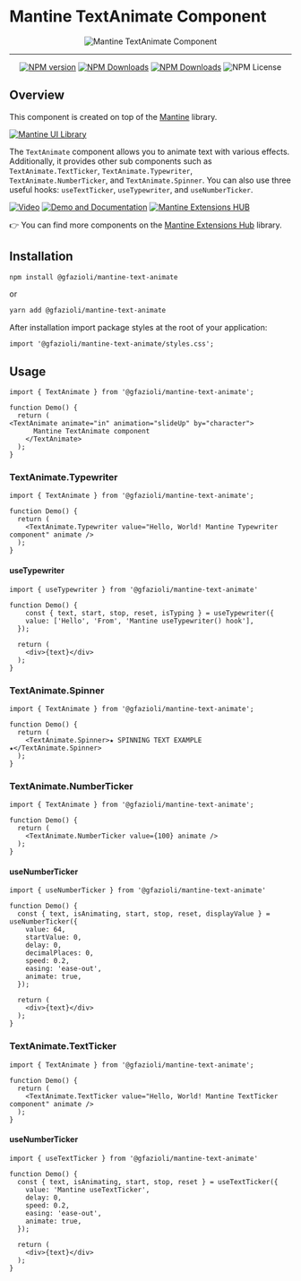 # Mantine TextAnimate Component

<div align="center">
  
  ![Mantine TextAnimate Component](https://github.com/gfazioli/mantine-text-animate/assets/432181/cf1917a3-e7eb-4ecb-a525-85ff933c601d)

</div>

---

<div align="center">

  [![NPM version](https://img.shields.io/npm/v/%40gfazioli%2Fmantine-text-animate?style=for-the-badge)](https://www.npmjs.com/package/@gfazioli/mantine-text-animate)
  [![NPM Downloads](https://img.shields.io/npm/dm/%40gfazioli%2Fmantine-text-animate?style=for-the-badge)](https://www.npmjs.com/package/@gfazioli/mantine-text-animate)
  [![NPM Downloads](https://img.shields.io/npm/dy/%40gfazioli%2Fmantine-text-animate?style=for-the-badge&label=%20&color=f90)](https://www.npmjs.com/package/@gfazioli/mantine-text-animate)
  ![NPM License](https://img.shields.io/npm/l/%40gfazioli%2Fmantine-text-animate?style=for-the-badge)

</div>

## Overview

This component is created on top of the [Mantine](https://mantine.dev/) library.

[![Mantine UI Library](https://img.shields.io/badge/-MANTINE_UI_LIBRARY-blue?style=for-the-badge&labelColor=black&logo=mantine
)](https://mantine.dev/)

The `TextAnimate` component allows you to animate text with various effects.
Additionally, it provides other sub components such as `TextAnimate.TextTicker`, `TextAnimate.Typewriter`, `TextAnimate.NumberTicker`, and `TextAnimate.Spinner`.
You can also use three useful hooks: `useTextTicker`, `useTypewriter`, and `useNumberTicker`.

[![Video](https://img.shields.io/badge/-Watch_the_Video-blue?style=for-the-badge&labelColor=black&logo=youtube
)](https://youtu.be/RzRUb3IDcDw)
[![Demo and Documentation](https://img.shields.io/badge/-Demo_%26_Documentation-blue?style=for-the-badge&labelColor=black&logo=typescript
)](https://gfazioli.github.io/mantine-text-animate/)
[![Mantine Extensions HUB](https://img.shields.io/badge/-Mantine_Extensions_Hub-blue?style=for-the-badge&labelColor=blue
)](https://mantine-extensions.vercel.app/)

👉 You can find more components on the [Mantine Extensions Hub](https://mantine-extensions.vercel.app/) library.


## Installation

```sh
npm install @gfazioli/mantine-text-animate
```
or 

```sh
yarn add @gfazioli/mantine-text-animate
```

After installation import package styles at the root of your application:

```tsx
import '@gfazioli/mantine-text-animate/styles.css';
```

## Usage

```tsx
import { TextAnimate } from '@gfazioli/mantine-text-animate';

function Demo() {
  return (
<TextAnimate animate="in" animation="slideUp" by="character">
      Mantine TextAnimate component
    </TextAnimate>
  );
}
```

### TextAnimate.Typewriter

```tsx
import { TextAnimate } from '@gfazioli/mantine-text-animate';

function Demo() {
  return (
    <TextAnimate.Typewriter value="Hello, World! Mantine Typewriter component" animate />
  );
}
```

#### useTypewriter

```tsx
import { useTypewriter } from '@gfazioli/mantine-text-animate'

function Demo() {
    const { text, start, stop, reset, isTyping } = useTypewriter({
    value: ['Hello', 'From', 'Mantine useTypewriter() hook'],
  });

  return (
    <div>{text}</div>
  );
}
```

### TextAnimate.Spinner

```tsx
import { TextAnimate } from '@gfazioli/mantine-text-animate';

function Demo() {
  return (
    <TextAnimate.Spinner>★ SPINNING TEXT EXAMPLE ★</TextAnimate.Spinner>
  );
}
```

### TextAnimate.NumberTicker


```tsx
import { TextAnimate } from '@gfazioli/mantine-text-animate';

function Demo() {
  return (
    <TextAnimate.NumberTicker value={100} animate />
  );
}
```

#### useNumberTicker

```tsx
import { useNumberTicker } from '@gfazioli/mantine-text-animate'

function Demo() {
  const { text, isAnimating, start, stop, reset, displayValue } = useNumberTicker({
    value: 64,
    startValue: 0,
    delay: 0,
    decimalPlaces: 0,
    speed: 0.2,
    easing: 'ease-out',
    animate: true,
  });

  return (
    <div>{text}</div>
  );
}
```

### TextAnimate.TextTicker


```tsx
import { TextAnimate } from '@gfazioli/mantine-text-animate';

function Demo() {
  return (
    <TextAnimate.TextTicker value="Hello, World! Mantine TextTicker component" animate />
  );
}
```

#### useNumberTicker

```tsx
import { useTextTicker } from '@gfazioli/mantine-text-animate'

function Demo() {
  const { text, isAnimating, start, stop, reset } = useTextTicker({
    value: 'Mantine useTextTicker',
    delay: 0,
    speed: 0.2,
    easing: 'ease-out',
    animate: true,
  });

  return (
    <div>{text}</div>
  );
}
```
